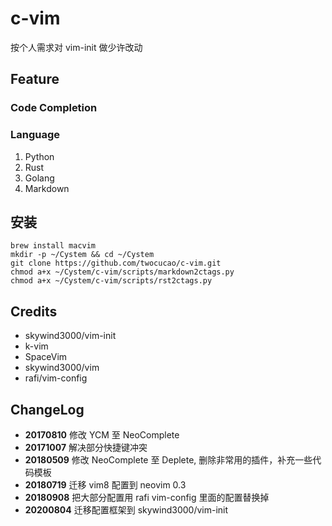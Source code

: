 # c-vim

按个人需求对 vim-init 做少许改动

## Feature

### Code Completion

### Language

1. Python
2. Rust
3. Golang
4. Markdown

## 安装

```
brew install macvim
mkdir -p ~/Cystem && cd ~/Cystem
git clone https://github.com/twocucao/c-vim.git
chmod a+x ~/Cystem/c-vim/scripts/markdown2ctags.py
chmod a+x ~/Cystem/c-vim/scripts/rst2ctags.py
```

## Credits

- skywind3000/vim-init
- k-vim
- SpaceVim
- skywind3000/vim
- rafi/vim-config

## ChangeLog

* **20170810** 修改 YCM 至 NeoComplete
* **20171007** 解决部分快捷键冲突
* **20180509** 修改 NeoComplete 至 Deplete, 删除非常用的插件，补充一些代码模板
* **20180719** 迁移 vim8 配置到 neovim 0.3
* **20180908** 把大部分配置用 rafi vim-config 里面的配置替换掉
* **20200804** 迁移配置框架到 skywind3000/vim-init

